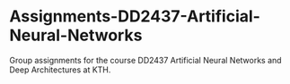 # Assignments-DD2437-Artificial-Neural-Networks
Group assignments for the course DD2437 Artificial Neural Networks and Deep Architectures at KTH.

